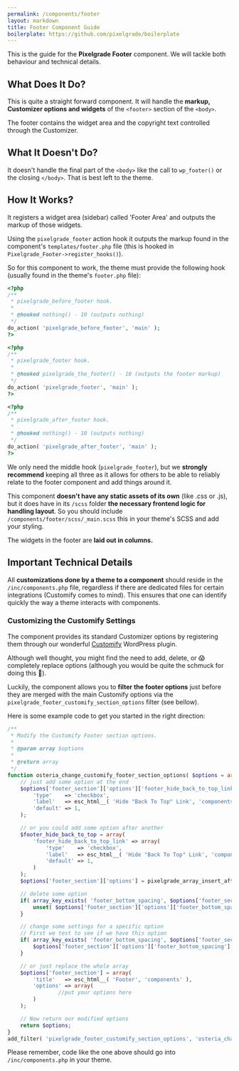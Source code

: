 ```yaml
---
permalink: /components/footer
layout: markdown
title: Footer Component Guide
boilerplate: https://github.com/pixelgrade/boilerplate
---
```

This is the guide for the **Pixelgrade Footer** component. We will tackle both behaviour and technical details.

## What Does It Do?

This is quite a straight forward component. It will handle the **markup, Customizer options and widgets** of the `<footer>` section of the `<body>`.

The footer contains the widget area and the copyright text controlled through the Customizer.

## What It Doesn't Do?

It doesn't handle the final part of the `<body>` like the call to `wp_footer()` or the closing `</body>`. That is best left to the theme.


## How It Works?

It registers a widget area (sidebar) called 'Footer Area' and outputs the markup of those widgets.

Using the `pixelgrade_footer` action hook it outputs the markup found in the component's `templates/footer.php` file (this is hooked in `Pixelgrade_Footer->register_hooks()`).

So for this component to work, the theme must provide the following hook (usually found in the theme's `footer.php` file):

```php
<?php
/**
 * pixelgrade_before_footer hook.
 *
 * @hooked nothing() - 10 (outputs nothing)
 */
do_action( 'pixelgrade_before_footer', 'main' );
?>

<?php
/**
 * pixelgrade_footer hook.
 *
 * @hooked pixelgrade_the_footer() - 10 (outputs the footer markup)
 */
do_action( 'pixelgrade_footer', 'main' );
?>

<?php
/**
 * pixelgrade_after_footer hook.
 *
 * @hooked nothing() - 10 (outputs nothing)
 */
do_action( 'pixelgrade_after_footer', 'main' );
?>
```

We only need the middle hook (`pixelgrade_footer`), but we **strongly recommend** keeping all three as it allows for others to be able to reliably relate to the footer component and add things around it.

This component **doesn't have any static assets of its own** (like .css or .js), but it does have in its `/scss` folder **the necessary frontend logic for handling layout**. So you should include `/components/footer/scss/_main.scss` this in your theme's SCSS and add your styling.

The widgets in the footer are **laid out in columns.**

## Important Technical Details

All **customizations done by a theme to a component** should reside in the `/inc/components.php` file, regardless if there are dedicated files for certain integrations (Customify comes to mind). This ensures that one can identify quickly the way a theme interacts with components.

### Customizing the Customify Settings

The component provides its standard Customizer options by registering them through our wonderful [Customify](https://wordpress.org/plugins/customify/) WordPress plugin. 

Although well thought, you might find the need to add, delete, or 😱  completely replace options (although you would be quite the schmuck for doing this 💩). 

Luckily, the component allows you to **filter the footer options** just before they are merged with the main Customify options via the `pixelgrade_footer_customify_section_options` filter (see bellow).

Here is some example code to get you started in the right direction:

```php
/**
 * Modify the Customify Footer section options.
 *
 * @param array $options
 *
 * @return array
 */
function osteria_change_customify_footer_section_options( $options = array() ){
    // just add some option at the end
    $options['footer_section']['options']['footer_hide_back_to_top_link'] = array(
        'type'    => 'checkbox',
        'label'   => esc_html__( 'Hide "Back To Top" Link', 'components' ),
        'default' => 1,
    );

    // or you could add some option after another
    $footer_hide_back_to_top = array(
        'footer_hide_back_to_top_link' => array(
            'type'    => 'checkbox',
            'label'   => esc_html__( 'Hide "Back To Top" Link', 'components' ),
            'default' => 1,
        )
    );
    $options['footer_section']['options'] = pixelgrade_array_insert_after( $options['footer_section']['options'], 'footer_bottom_spacing', $footer_hide_back_to_top );

    // delete some option
    if( array_key_exists( 'footer_bottom_spacing', $options['footer_section']['options'] ) ) {
        unset( $options['footer_section']['options']['footer_bottom_spacing'] );
    }

    // change some settings for a specific option
    // First we test to see if we have this option
    if( array_key_exists( 'footer_bottom_spacing', $options['footer_section']['options'] ) ) {
        $options['footer_section']['options']['footer_bottom_spacing']['default'] = 10;
    }

    // or just replace the whole array
    $options['footer_section'] = array(
        'title'   => esc_html__( 'Footer', 'components' ),
        'options' => array(
                //put your options here
        )
    );

    // Now return our modified options
    return $options;
}
add_filter( 'pixelgrade_footer_customify_section_options', 'osteria_change_customify_footer_section_options');
```

Please remember, code like the one above should go into `/inc/components.php` in your theme.